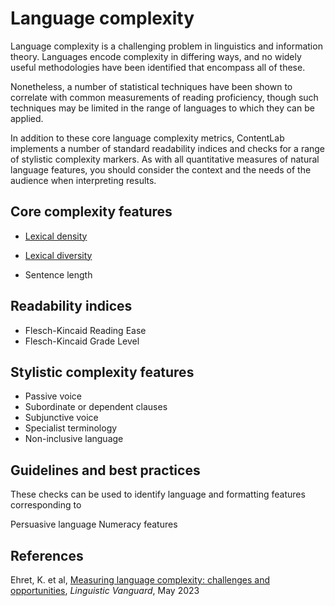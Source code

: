 # Language complexity

Language complexity is a challenging problem in linguistics and information theory. Languages encode complexity in differing ways, and no widely useful methodologies have been identified that encompass all of these.

Nonetheless, a number of statistical techniques have been shown to correlate with common measurements of reading proficiency, though such techniques may be limited in the range of languages to which they can be applied.

In addition to these core language complexity metrics, ContentLab implements a number of standard readability indices and checks for a range of stylistic complexity markers. As with all quantitative measures of natural language features, you should consider the context and the needs of the audience when interpreting results.


## Core complexity features

- [Lexical density](Lexical%20density.md)

- [Lexical diversity](Lexical%20diversity.md)

- Sentence length

## Readability indices



- Flesch-Kincaid Reading Ease
- Flesch-Kincaid Grade Level

## Stylistic complexity features

- Passive voice
- Subordinate or dependent clauses
- Subjunctive voice
- Specialist terminology
- Non-inclusive language


## Guidelines and best practices

These checks can be used to identify language and formatting features corresponding to

Persuasive language
Numeracy features


## References

Ehret, K. et al, [Measuring language complexity: challenges and opportunities](https://www.researchgate.net/publication/370552963_Measuring_language_complexity_challenges_and_opportunities), *Linguistic Vanguard*, May 2023
